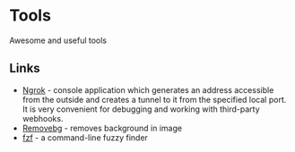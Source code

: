 # Tools

Awesome and useful tools

## Links

* [Ngrok](https://ngrok.com/) - console application which generates an address accessible from the outside and creates a tunnel to it from the specified local port. It is very convenient for debugging and working with third-party webhooks.
* [Removebg](https://www.remove.bg) - removes background in image
* [fzf](https://github.com/junegunn/fzf) - a command-line fuzzy finder 
